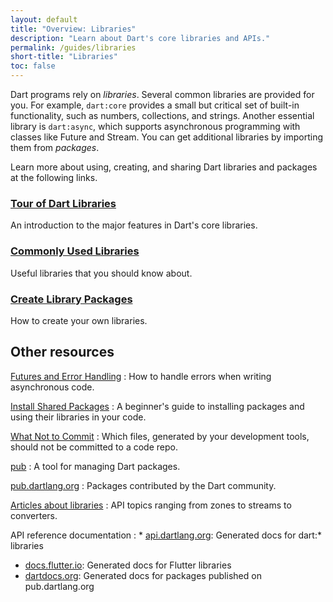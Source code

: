 ```yaml
---
layout: default
title: "Overview: Libraries"
description: "Learn about Dart's core libraries and APIs."
permalink: /guides/libraries
short-title: "Libraries"
toc: false
---
```


Dart programs rely on _libraries_.
Several common libraries are provided for you.
For example, `dart:core` provides a small but critical set of built-in functionality,
such as numbers, collections, and strings. Another essential library is
`dart:async`, which supports asynchronous programming with classes
like Future and Stream.
You can get additional libraries by importing them from _packages_.

Learn more about using, creating, and sharing Dart libraries and packages
at the following links.

<div class="card-grid">
  <div class="card">
    <h3><a href="/guides/libraries/library-tour">Tour of Dart Libraries</a></h3>
    <p>An introduction to the major features in Dart's core libraries.</p>
  </div>

  <div class="card">
    <h3><a href="/guides/libraries/useful-libraries">Commonly Used Libraries</a></h3>
    <p>Useful libraries that you should know about.</p>
  </div>

  <div class="card">
    <h3><a href="/guides/libraries/create-library-packages">Create Library Packages</a></h3>
    <p>How to create your own libraries.</p>
  </div>
</div>

## Other resources

[Futures and Error Handling](/guides/libraries/futures-error-handling)
: How to handle errors when writing asynchronous code.

[Install Shared Packages](/tutorials/libraries/shared-pkgs)
: A beginner's guide to installing packages and using their libraries in your
  code.

[What Not to Commit](/guides/libraries/private-files)
: Which files, generated by your development tools, should not be committed
  to a code repo.

[pub](/tools/pub)
: A tool for managing Dart packages.

[pub.dartlang.org](https://pub.dartlang.org/)
: Packages contributed by the Dart community.

[Articles about libraries](/articles/libraries)
: API topics ranging from zones to streams to converters.

API reference documentation
: * [api.dartlang.org]({{site.dart_api}}/{{site.data.pkg-vers.SDK.channel}}):
    Generated docs for dart:* libraries
  * [docs.flutter.io](http://docs.flutter.io/):
    Generated docs for Flutter libraries
  * [dartdocs.org](https://www.dartdocs.org/):
    Generated docs for packages published on pub.dartlang.org
